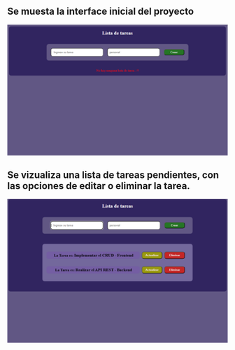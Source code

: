 ## Se muesta la interface inicial del proyecto
<img src='./img/Lista .png'>

## Se vizualiza una lista de tareas pendientes, con las opciones de editar o eliminar la tarea.
<img src='./img/Listas Tareas.png'>